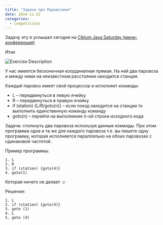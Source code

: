 ```yaml
---
title: "Задача про Паровозики"
date: 2014-11-22
categories:
  - Competitions
---
```


Задачу эту я услышал сегодня на [Ciklum Java Saturday (мини-конференция)](http://events.dev.by/ciklum-java-saturday-november-22-mini-conference)

Итак

![Exercise Description](locomotive.jpg)

У нас имеется бесконечная координатная прямая. На ней два паровоза и между ними на неизвестном расстоянии находится станция.

Каждый паровоз имеет свой процессор и исполняет команды:

  * L – передвинуться в левую ячейку
  * R – передвинуться в правую ячейку
  * if (station) {L/R/goto(n)} – если поезд находится на станции то выполнить единственную команду команду
  * goto(n) – перейти на выполнение n-ой строки исходного кода

Задача: столкнуть два паровоза используя данные команды. При этом программа одна и та же для каждого паровоза т.е. вы пишете одну программу, которая исполняется параллельно на обоих паровозах с одинаковой частотой.

Пример программы:

```
1. L
2. R
3. if (station) {goto(4)}
4. goto(1)
```

Которая ничего не делает ☺️

Решение:

```
1. L
2. if (station) {goto(4)}
3. goto (1)
4. L
5. goto (4)
```
